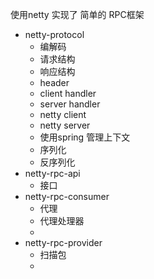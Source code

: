 使用netty 实现了 简单的 RPC框架

- netty-protocol
  - 编解码
  - 请求结构
  - 响应结构
  - header
  - client handler
  - server handler
  - netty client
  - netty server
  - 使用spring 管理上下文
  - 序列化
  - 反序列化
- netty-rpc-api
  - 接口
- netty-rpc-consumer
  - 代理
  - 代理处理器
  - 
- netty-rpc-provider
  - 扫描包
  - 

